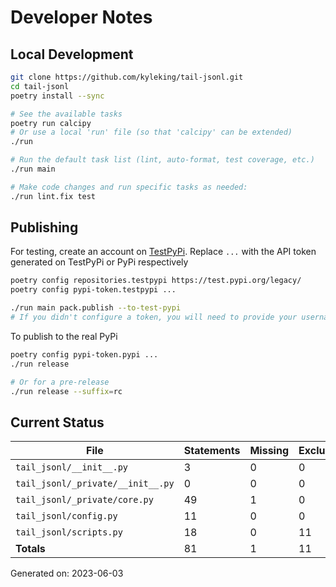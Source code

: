 # Developer Notes

## Local Development

```sh
git clone https://github.com/kyleking/tail-jsonl.git
cd tail-jsonl
poetry install --sync

# See the available tasks
poetry run calcipy
# Or use a local 'run' file (so that 'calcipy' can be extended)
./run

# Run the default task list (lint, auto-format, test coverage, etc.)
./run main

# Make code changes and run specific tasks as needed:
./run lint.fix test
```

## Publishing

For testing, create an account on [TestPyPi](https://test.pypi.org/legacy/). Replace `...` with the API token generated on TestPyPi or PyPi respectively

```sh
poetry config repositories.testpypi https://test.pypi.org/legacy/
poetry config pypi-token.testpypi ...

./run main pack.publish --to-test-pypi
# If you didn't configure a token, you will need to provide your username and password to publish
```

To publish to the real PyPi

```sh
poetry config pypi-token.pypi ...
./run release

# Or for a pre-release
./run release --suffix=rc
```

## Current Status

<!-- {cts} COVERAGE -->
| File                              |   Statements |   Missing |   Excluded | Coverage   |
|-----------------------------------|--------------|-----------|------------|------------|
| `tail_jsonl/__init__.py`          |            3 |         0 |          0 | 100.0%     |
| `tail_jsonl/_private/__init__.py` |            0 |         0 |          0 | 100.0%     |
| `tail_jsonl/_private/core.py`     |           49 |         1 |          0 | 97.1%      |
| `tail_jsonl/config.py`            |           11 |         0 |          0 | 100.0%     |
| `tail_jsonl/scripts.py`           |           18 |         0 |         11 | 95.5%      |
| **Totals**                        |           81 |         1 |         11 | 97.3%      |

Generated on: 2023-06-03
<!-- {cte} -->
